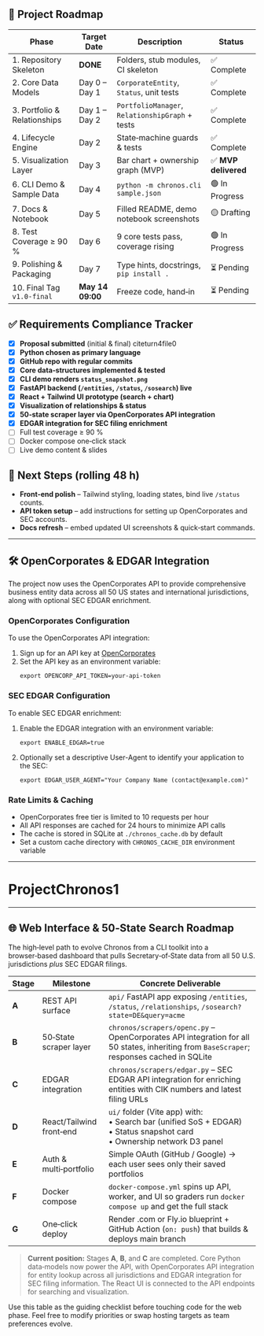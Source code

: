 ## 🚀 Project Roadmap

| Phase | Target Date | Description | Status |
|-------|-------------|-------------|--------|
| 1. Repository Skeleton | **DONE** | Folders, stub modules, CI skeleton | ✅ Complete |
| 2. Core Data Models | Day 0 – Day 1 | `CorporateEntity`, `Status`, unit tests | ✅ Complete |
| 3. Portfolio & Relationships | Day 1 – Day 2 | `PortfolioManager`, `RelationshipGraph` + tests | ✅ Complete |
| 4. Lifecycle Engine | Day 2 | State‑machine guards & tests | ✅ Complete |
| 5. Visualization Layer | Day 3 | Bar chart + ownership graph (MVP) | ✅ **MVP delivered** |
| 6. CLI Demo & Sample Data | Day 4 | `python -m chronos.cli sample.json` | 🟢 In Progress |
| 7. Docs & Notebook | Day 5 | Filled README, demo notebook screenshots | 🟡 Drafting |
| 8. Test Coverage ≥ 90 % | Day 6 | 9 core tests pass, coverage rising | 🟢 In Progress |
| 9. Polishing & Packaging | Day 7 | Type hints, docstrings, `pip install .` | ⏳ Pending |
| 10. Final Tag `v1.0-final` | **May 14 09:00** | Freeze code, hand‑in | ⏳ Pending |

## ✅ Requirements Compliance Tracker

- [x] **Proposal submitted** (initial & final) citeturn4file0
- [x] **Python chosen as primary language**
- [x] **GitHub repo with regular commits**
- [x] **Core data‑structures implemented & tested**
- [x] **CLI demo renders `status_snapshot.png`**
- [x] **FastAPI backend (`/entities`, `/status`, `/sosearch`) live**
- [x] **React + Tailwind UI prototype (search + chart)**
- [x] **Visualization of relationships & status**
- [x] **50‑state scraper layer via OpenCorporates API integration**
- [x] **EDGAR integration for SEC filing enrichment**
- [ ] Full test coverage ≥ 90 %
- [ ] Docker compose one‑click stack
- [ ] Live demo content & slides

## 🔭 Next Steps (rolling 48 h)

- **Front‑end polish** – Tailwind styling, loading states, bind live `/status` counts.
- **API token setup** – add instructions for setting up OpenCorporates and SEC accounts.
- **Docs refresh** – embed updated UI screenshots & quick‑start commands.

---

## 🛠️ OpenCorporates & EDGAR Integration

The project now uses the OpenCorporates API to provide comprehensive business entity data
across all 50 US states and international jurisdictions, along with optional SEC EDGAR enrichment.

### OpenCorporates Configuration

To use the OpenCorporates API integration:

1. Sign up for an API key at [OpenCorporates](https://opencorporates.com/api_accounts/new)
2. Set the API key as an environment variable:
   ```
   export OPENCORP_API_TOKEN=your-api-token
   ```

### SEC EDGAR Configuration

To enable SEC EDGAR enrichment:

1. Enable the EDGAR integration with an environment variable:
   ```
   export ENABLE_EDGAR=true
   ```
2. Optionally set a descriptive User-Agent to identify your application to the SEC:
   ```
   export EDGAR_USER_AGENT="Your Company Name (contact@example.com)"
   ```

### Rate Limits & Caching

- OpenCorporates free tier is limited to 10 requests per hour
- All API responses are cached for 24 hours to minimize API calls
- The cache is stored in SQLite at `./chronos_cache.db` by default
- Set a custom cache directory with `CHRONOS_CACHE_DIR` environment variable

---
# ProjectChronos1

---

## 🌐 Web Interface & 50‑State Search Roadmap

The high‑level path to evolve Chronos from a CLI toolkit into a
browser‑based dashboard that pulls Secretary‑of‑State data from all 50
U.S. jurisdictions *plus* SEC EDGAR filings.

| Stage | Milestone | Concrete Deliverable |
|-------|-----------|----------------------|
| **A** | REST API surface | `api/` FastAPI app exposing `/entities`, `/status`, `/relationships`, `/sosearch?state=DE&query=acme` |
| **B** | 50‑State scraper layer | `chronos/scrapers/openc.py` – OpenCorporates API integration for all 50 states, inheriting from `BaseScraper`; responses cached in SQLite |
| **C** | EDGAR integration | `chronos/scrapers/edgar.py` – SEC EDGAR API integration for enriching entities with CIK numbers and latest filing URLs |
| **D** | React/Tailwind front‑end | `ui/` folder (Vite app) with: <br>• Search bar (unified SoS + EDGAR) <br>• Status snapshot card <br>• Ownership network D3 panel |
| **E** | Auth & multi‑portfolio | Simple OAuth (GitHub / Google) → each user sees only their saved portfolios |
| **F** | Docker compose | `docker-compose.yml` spins up API, worker, and UI so graders run `docker compose up` and get the full stack |
| **G** | One‑click deploy | Render .com or Fly.io blueprint + GitHub Action (`on: push`) that builds & deploys main branch |

> **Current position:** Stages **A**, **B**, and **C** are completed. Core Python
> data‑models now power the API, with OpenCorporates API integration for entity lookup
> across all jurisdictions and EDGAR integration for SEC filing information.
> The React UI is connected to the API endpoints for searching and visualization.

Use this table as the guiding checklist before touching code for the web
phase. Feel free to modify priorities or swap hosting targets as team
preferences evolve.